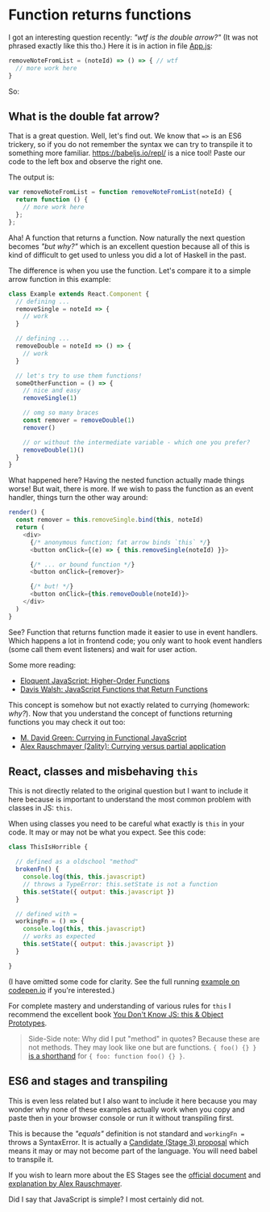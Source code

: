 # Function returns functions

I got an interesting question recently: _"wtf is the double arrow?"_ (It was not phrased exactly like this tho.) Here it is in action in file [App.js](./idea-journal/solution/src/components/App.js):

```javascript
removeNoteFromList = (noteId) => () => { // wtf
  // more work here
}
```

So:

## What is the double fat arrow?

That is a great question. Well, let's find out. We know that `=>` is an ES6 trickery, so if you do not remember the syntax we can try to transpile it to something more familiar. https://babeljs.io/repl/ is a nice tool! Paste our code to the left box and observe the right one.

The output is:
```javascript
var removeNoteFromList = function removeNoteFromList(noteId) {
  return function () {
    // more work here
  };
};
```

Aha! A function that returns a function. Now naturally the next question becomes _"but why?"_ which is an excellent question because all of this is kind of difficult to get used to unless you did a lot of Haskell in the past.

The difference is when you use the function. Let's compare it to a simple arrow function in this example:

```javascript
class Example extends React.Component {
  // defining ...
  removeSingle = noteId => {
    // work
  }

  // defining ...
  removeDouble = noteId => () => {
    // work
  }

  // let's try to use them functions!
  someOtherFunction = () => {
    // nice and easy
    removeSingle(1)

    // omg so many braces
    const remover = removeDouble(1)
    remover()

    // or without the intermediate variable - which one you prefer?
    removeDouble(1)()
  }
}
```

What happened here? Having the nested function actually made things worse! But wait, there is more. If we wish to pass the function as an event handler, things turn the other way around:

```javascript
render() {
  const remover = this.removeSingle.bind(this, noteId)
  return (
    <div>
      {/* anonymous function; fat arrow binds `this` */}
      <button onClick={(e) => { this.removeSingle(noteId) }}>

      {/* ... or bound function */}
      <button onClick={remover}>

      {/* but! */}
      <button onClick={this.removeDouble(noteId)}>
    </div>
  )
}
```

See? Function that returns function made it easier to use in event handlers. Which happens a lot in frontend code; you only want to hook event handlers (some call them event listeners) and wait for user action.

Some more reading:

- [Eloquent JavaScript: Higher-Order Functions](https://eloquentjavascript.net/05_higher_order.html)
- [Davis Walsh: JavaScript Functions that Return Functions](https://davidwalsh.name/javascript-functions)

This concept is somehow but not exactly related to currying (homework: _why?_). Now that you understand the concept of functions returning functions you may check it out too:

- [M. David Green: Currying in Functional JavaScript](https://www.sitepoint.com/currying-in-functional-javascript/)
- [Alex Rauschmayer (2ality): Currying versus partial application](http://2ality.com/2011/09/currying-vs-part-eval.html)

## React, classes and misbehaving `this`

This is not directly related to the original question but I want to include it here because is important to understand the most common problem with classes in JS: `this`.

When using classes you need to be careful what exactly is `this` in your code. It may or may not be what you expect. See this code:

```javascript
class ThisIsHorrible {

  // defined as a oldschool "method"
  brokenFn() { 
    console.log(this, this.javascript)
    // throws a TypeError: this.setState is not a function
    this.setState({ output: this.javascript })
  }

  // defined with =
  workingFn = () => {
    console.log(this, this.javascript)
    // works as expected
    this.setState({ output: this.javascript })
  }

}
```

(I have omitted some code for clarity. See the full running [example on codepen.io](https://codepen.io/corkscreewe/pen/vpBwaM?editors=0010) if you're interested.)

For complete mastery and understanding of various rules for `this` I recommend the excellent book [You Don't Know JS: this & Object Prototypes](https://github.com/getify/You-Dont-Know-JS/blob/master/this%20%26%20object%20prototypes/README.md).

>Side-Side note: Why did I put "method" in quotes? Because these are not methods. They may look like one but are functions. `{ foo() {} }` [is a shorthand](https://developer.mozilla.org/en-US/docs/Web/JavaScript/Reference/Functions/Method_definitions) for `{ foo: function foo() {} }`.

## ES6 and stages and transpiling

This is even less related but I also want to include it here because you may wonder why none of these examples actually work when you copy and paste then in your browser console or run it without transpiling first.

This is because the _"equals"_ definition is not standard and `workingFn = ` throws a SyntaxError. It is actually a [Candidate (Stage 3) proposal](https://github.com/tc39/proposal-class-fields) which means it may or may not become part of the language. You will need babel to transpile it. 

If you wish to learn more about the ES Stages see the [official document](https://github.com/tc39/proposal-class-fields) and [explanation by Alex Rauschmayer](http://2ality.com/2015/11/tc39-process.html).

Did I say that JavaScript is simple? I most certainly did not.
